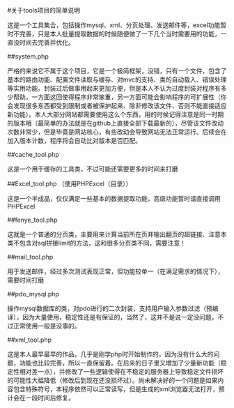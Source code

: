 #关于tools项目的简单说明

这是一个工具集合，包括操作mysql、xml、分页处理、发送邮件等，excel功能暂时不完善，只是本人批量提取数据的时候随便做了一下几个当时需要用的功能，一直没时间去完善并优化。

##system.php

严格的来说它不属于这个项目，它是一个极简框架，没错，只有一个文件，包含了基本的路由功能、配置文件读取与缓存、对mvc的支持、类的自动载入、错误处理等实用功能。封装过后做事用起来更加方便，但是本人不认为过度封装对程序有多少帮助，一方面这回使得程序非常笨重，另一方面可能会影响程序的可扩展性（你会发现很多东西都受到限制或者被保护起来、除非修改该文件、否则不能直接适应新功能）。本人大部分网站都需要使用这么个东西，用的时候记得注意是同一时期的版本哦（最简单的办法就是在github上直接全部下载最新的），尽管该文件改动次数非常少，但是毕竟是网站核心，有些改动会导致网站无法正常运行。后续会在加入版本计数，程序将会自动比对版本是否匹配。

##cache_tool.php

这是一个用于缓存的工具类，不过可能还需要更多的时间来打磨

##Excel_tool.php （使用PHPExcel（目录））

这是一个半成品，仅仅满足一些基本的数据提取功能，高级功能暂时请直接调用PHPExcel

##fenye_tool.php

这就是一个普通的分页类，主要用来计算当前所在页并输出翻页的超链接、注意本类不包含对sql拼接limit的方法，这和很多分页类不同，需要注意！

##mail_tool.php

用于发送邮件，经过多次测试表现正常，但功能较单一（在满足需求的情况下），需要时间打磨

##pdo_mysql.php

操作mysql数据库的类，对pdo进行的二次封装，支持用户输入参数过滤（预编译），因为大量使用，稳定性还是有保证的，当然了，这并不是说一定没问题，不过正常使用一般是没事的。

##xml_tool.php

这是本人最早最早的作品，几乎是刚学php时开始制作的，因为没有什么大的问题，功能也比较完善，所以一直保留着。在后来的日子里又增加了少量新功能（稳定性相对差一点），并修改了一些逻辑使得在不稳定的服务器上导致稳定文件损坏的可能性大幅降低（修改后到现在还没损坏过）。尚未解决好的一个问题是如果内容包含特殊符号，本程序依然可以正常读写，但是生成的xml浏览器无法打开，预计会在一段时间后修复。